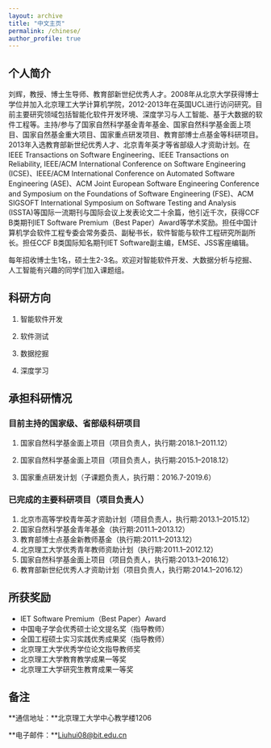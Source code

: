 ```yaml
---
layout: archive
title: "中文主页"
permalink: /chinese/
author_profile: true
---
```


## 个人简介

刘辉，教授、博士生导师、教育部新世纪优秀人才。2008年从北京大学获得博士学位并加入北京理工大学计算机学院，2012-2013年在英国UCL进行访问研究。目前主要研究领域包括智能化软件开发环境、深度学习与人工智能、基于大数据的软件工程等。主持/参与了国家自然科学基金青年基金、国家自然科学基金面上项目、国家自然基金重大项目、国家重点研发项目、教育部博士点基金等科研项目。2013年入选教育部新世纪优秀人才、北京青年英才等省部级人才资助计划。在IEEE Transactions on Software Engineering、IEEE Transactions on Reliability, IEEE/ACM International Conference on Software Engineering (ICSE)、IEEE/ACM International Conference on Automated Software Engineering (ASE)、ACM Joint European Software Engineering Conference and Symposium on the Foundations of Software Engineering (FSE)、ACM SIGSOFT International Symposium on Software Testing and Analysis (ISSTA)等国际一流期刊与国际会议上发表论文二十余篇，他引近千次，获得CCF B类期刊IET Software Premium（Best Paper）Award等学术奖励。担任中国计算机学会软件工程专委会常务委员、副秘书长，软件智能与软件工程研究所副所长。担任CCF B类国际知名期刊IET Software副主编，EMSE、JSS客座编辑。

每年招收博士生1名，硕士生2-3名。欢迎对智能软件开发、大数据分析与挖掘、人工智能有兴趣的同学们加入课题组。

## 科研方向

1. 智能软件开发

2. 软件测试
3. 数据挖掘

4. 深度学习



## 承担科研情况

### 目前主持的国家级、省部级科研项目

1. 国家自然科学基金面上项目（项目负责人，执行期:2018.1–2011.12）

2. 国家自然科学基金面上项目（项目负责人，执行期:2015.1–2018.12）

3. 国家重点研发计划（子课题负责人，执行期：2016.7-2019.6）

### 已完成的主要科研项目（项目负责人）

1. 北京市高等学校青年英才资助计划（项目负责人，执行期:2013.1–2015.12）
2. 国家自然科学基金青年基金（执行期:2011.1–2013.12）
3. 教育部博士点基金新教师基金（执行期:2011.1–2013.12）
4. 北京理工大学优秀青年教师资助计划（执行期:2011.1–2012.12）
5. 国家自然科学基金面上项目（项目负责人，执行期:2013.1–2016.12）
6. 教育部新世纪优秀人才资助计划（项目负责人，执行期:2014.1–2016.12）

## 所获奖励

* IET Software Premium（Best Paper）Award
* 中国电子学会优秀硕士论文提名奖（指导教师）
* 全国工程硕士实习实践优秀成果奖（指导教师）
* 北京理工大学优秀学位论文指导教师奖
* 北京理工大学教育教学成果一等奖
* 北京理工大学研究生教育成果一等奖

## 备注

**通信地址：**北京理工大学中心教学楼1206

**电子邮件：**Liuhui08@bit.edu.cn

